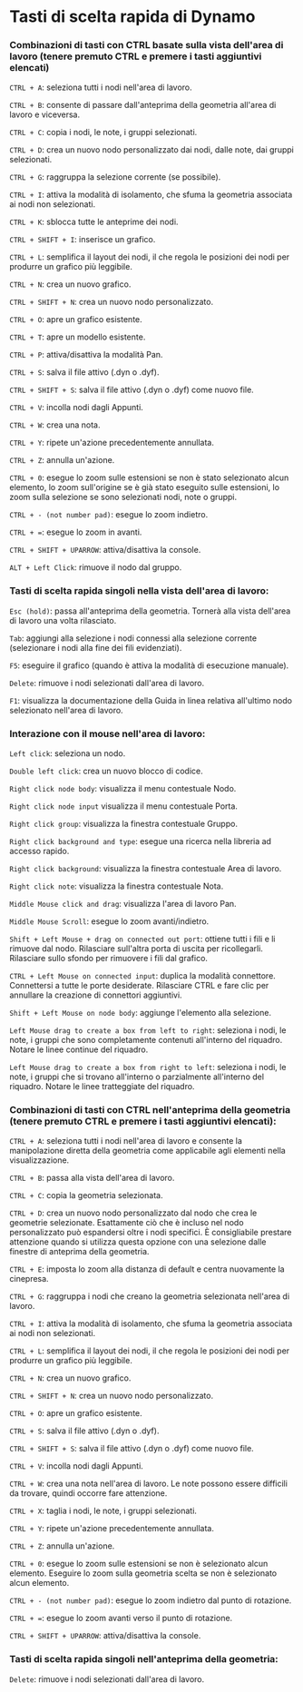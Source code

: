 # Tasti di scelta rapida di Dynamo


### Combinazioni di tasti con CTRL basate sulla vista dell'area di lavoro (tenere premuto CTRL e premere i tasti aggiuntivi elencati)

`CTRL + A`: seleziona tutti i nodi nell'area di lavoro.

`CTRL + B`: consente di passare dall'anteprima della geometria all'area di lavoro e viceversa.

`CTRL + C`: copia i nodi, le note, i gruppi selezionati.

`CTRL + D`: crea un nuovo nodo personalizzato dai nodi, dalle note, dai gruppi selezionati.

`CTRL + G`: raggruppa la selezione corrente (se possibile).

`CTRL + I`: attiva la modalità di isolamento, che sfuma la geometria associata ai nodi non selezionati.

`CTRL + K`: sblocca tutte le anteprime dei nodi.

`CTRL + SHIFT + I`: inserisce un grafico.

`CTRL + L`: semplifica il layout dei nodi, il che regola le posizioni dei nodi per produrre un grafico più leggibile.

`CTRL + N`: crea un nuovo grafico.

`CTRL + SHIFT + N`: crea un nuovo nodo personalizzato.

`CTRL + O`: apre un grafico esistente.

`CTRL + T`: apre un modello esistente.

`CTRL + P`: attiva/disattiva la modalità Pan.

`CTRL + S`: salva il file attivo (.dyn o .dyf).

`CTRL + SHIFT + S`: salva il file attivo (.dyn o .dyf) come nuovo file.

`CTRL + V`: incolla nodi dagli Appunti.

`CTRL + W`: crea una nota.

`CTRL + Y`: ripete un'azione precedentemente annullata.

`CTRL + Z`: annulla un'azione.

`CTRL + 0`: esegue lo zoom sulle estensioni se non è stato selezionato alcun elemento, lo zoom sull'origine se è già stato eseguito sulle estensioni, lo zoom sulla selezione se sono selezionati nodi, note o gruppi.

`CTRL + - (not number pad)`: esegue lo zoom indietro.

`CTRL + =`: esegue lo zoom in avanti.

`CTRL + SHIFT + UPARROW`: attiva/disattiva la console.

`ALT + Left Click`: rimuove il nodo dal gruppo.


### Tasti di scelta rapida singoli nella vista dell'area di lavoro:

`Esc (hold)`: passa all'anteprima della geometria. Tornerà alla vista dell'area di lavoro una volta rilasciato.

`Tab`: aggiungi alla selezione i nodi connessi alla selezione corrente (selezionare i nodi alla fine dei fili evidenziati).

`F5`: eseguire il grafico (quando è attiva la modalità di esecuzione manuale).

`Delete`: rimuove i nodi selezionati dall'area di lavoro.

`F1`: visualizza la documentazione della Guida in linea relativa all'ultimo nodo selezionato nell'area di lavoro.
 

### Interazione con il mouse nell'area di lavoro:

`Left click`: seleziona un nodo.

`Double left click`: crea un nuovo blocco di codice.

`Right click node body`: visualizza il menu contestuale Nodo.

`Right click node input` visualizza il menu contestuale Porta. 

`Right click group`: visualizza la finestra contestuale Gruppo.

`Right click background and type`: esegue una ricerca nella libreria ad accesso rapido.

`Right click background`: visualizza la finestra contestuale Area di lavoro.

`Right click note`: visualizza la finestra contestuale Nota.

`Middle Mouse click and drag`: visualizza l'area di lavoro Pan.

`Middle Mouse Scroll`: esegue lo zoom avanti/indietro.

`Shift + Left Mouse + drag on connected out port`: ottiene tutti i fili e li rimuove dal nodo. Rilasciare sull'altra porta di uscita per ricollegarli. Rilasciare sullo sfondo per rimuovere i fili dal grafico.

`CTRL + Left Mouse on connected input`: duplica la modalità connettore. Connettersi a tutte le porte desiderate. Rilasciare CTRL e fare clic per annullare la creazione di connettori aggiuntivi.

`Shift + Left Mouse on node body`: aggiunge l'elemento alla selezione.

`Left Mouse drag to create a box from left to right`: seleziona i nodi, le note, i gruppi che sono completamente contenuti all'interno del riquadro. Notare le linee continue del riquadro.

`Left Mouse drag to create a box from right to left`: seleziona i nodi, le note, i gruppi che si trovano all'interno o parzialmente all'interno del riquadro. Notare le linee tratteggiate del riquadro. 


### Combinazioni di tasti con CTRL nell'anteprima della geometria (tenere premuto CTRL e premere i tasti aggiuntivi elencati):

`CTRL + A`: seleziona tutti i nodi nell'area di lavoro e consente la manipolazione diretta della geometria come applicabile agli elementi nella visualizzazione.

`CTRL + B`: passa alla vista dell'area di lavoro.

`CTRL + C`: copia la geometria selezionata.

`CTRL + D`: crea un nuovo nodo personalizzato dal nodo che crea le geometrie selezionate. Esattamente ciò che è incluso nel nodo personalizzato può espandersi oltre i nodi specifici. È consigliabile prestare attenzione quando si utilizza questa opzione con una selezione dalle finestre di anteprima della geometria.

`CTRL + E`: imposta lo zoom alla distanza di default e centra nuovamente la cinepresa.

`CTRL + G`: raggruppa i nodi che creano la geometria selezionata nell'area di lavoro.

`CTRL + I`: attiva la modalità di isolamento, che sfuma la geometria associata ai nodi non selezionati.

`CTRL + L`: semplifica il layout dei nodi, il che regola le posizioni dei nodi per produrre un grafico più leggibile.

`CTRL + N`: crea un nuovo grafico.

`CTRL + SHIFT + N`: crea un nuovo nodo personalizzato.

`CTRL + O`: apre un grafico esistente.

`CTRL + S`: salva il file attivo (.dyn o .dyf).

`CTRL + SHIFT + S`: salva il file attivo (.dyn o .dyf) come nuovo file.

`CTRL + V`: incolla nodi dagli Appunti.

`CTRL + W`: crea una nota nell'area di lavoro. Le note possono essere difficili da trovare, quindi occorre fare attenzione.

`CTRL + X`: taglia i nodi, le note, i gruppi selezionati.

`CTRL + Y`: ripete un'azione precedentemente annullata.

`CTRL + Z`: annulla un'azione.

`CTRL + 0`: esegue lo zoom sulle estensioni se non è selezionato alcun elemento. Eseguire lo zoom sulla geometria scelta se non è selezionato alcun elemento.

`CTRL + - (not number pad)`: esegue lo zoom indietro dal punto di rotazione.

`CTRL + =`: esegue lo zoom avanti verso il punto di rotazione.

`CTRL + SHIFT + UPARROW`: attiva/disattiva la console.


### Tasti di scelta rapida singoli nell'anteprima della geometria:

`Delete`: rimuove i nodi selezionati dall'area di lavoro.
